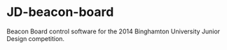 JD-beacon-board
===============

Beacon Board control software for the 2014 Binghamton University Junior Design competition.
